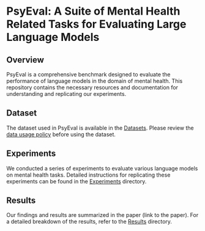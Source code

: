 # PsyEval: A Suite of Mental Health Related Tasks for Evaluating Large Language Models

## Overview

PsyEval is a comprehensive benchmark designed to evaluate the performance of language models in the domain of mental health. This repository contains the necessary resources and documentation for understanding and replicating our experiments.


## Dataset

The dataset used in PsyEval is available in the [Datasets](datasets/). Please review the [data usage policy](processed/data-usage-policy.md) before using the dataset.

## Experiments

We conducted a series of experiments to evaluate various language models on mental health tasks. Detailed instructions for replicating these experiments can be found in the [Experiments](processed/experiments/) directory.

## Results

Our findings and results are summarized in the paper (link to the paper). For a detailed breakdown of the results, refer to the [Results](processed/results/) directory.
